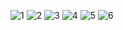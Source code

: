 <!--

**Here are some ideas to get you started:**

🙋‍♀️ A short introduction - what is your organization all about?
🌈 Contribution guidelines - how can the community get involved?
👩‍💻 Useful resources - where can the community find your docs? Is there anything else the community should know?
🍿 Fun facts - what does your team eat for breakfast?
🧙 Remember, you can do mighty things with the power of [Markdown](https://docs.github.com/github/writing-on-github/getting-started-with-writing-and-formatting-on-github/basic-writing-and-formatting-syntax)
-->

![1](https://github.com/Team-Puzzling/.github/assets/48792069/a570d905-98d0-42d7-b53a-d2a54360bf66)
![2](https://github.com/Team-Puzzling/.github/assets/48792069/6481394e-3df5-4385-a98c-7783c1a07c2b)
![3](https://github.com/Team-Puzzling/.github/assets/48792069/c977f288-7b57-4365-9144-f9aacbdfc9ed)
![4](https://github.com/Team-Puzzling/.github/assets/48792069/0f6ef762-0696-49a8-860e-2ea2ea0cd9fb)
![5](https://github.com/Team-Puzzling/.github/assets/48792069/39ac1c82-216b-4562-91a8-c67c11fae291)
![6](https://github.com/Team-Puzzling/.github/assets/48792069/e587a3a9-a806-409a-b851-bbd1551fc872)
